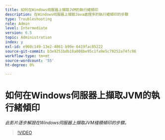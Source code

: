 ```yaml
---
title: 如何在Windows伺服器上擷取JVM的執行緒傾印
description: 在Windows伺服器上擷取Java處理序的執行緒傾印的步驟
type: Troubleshooting
role: Admin
level: Intermediate
version: 6.5
topic: Administration
index: y
exl-id: e960c149-13e2-4861-b99e-6419fac85222
source-git-commit: b3e9251bdb18a008be95c1fa9e5c79252a74fc98
workflow-type: tm+mt
source-wordcount: '55'
ht-degree: 0%

---
```


# 如何在Windows伺服器上擷取JVM的執行緒傾印

*此影片逐步解說在Windows伺服器上擷取JVM棧積傾印的步驟。*

>[!VIDEO](https://video.tv.adobe.com/v/335493?quality=12&learn=on)
